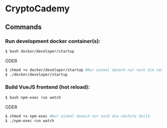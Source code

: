 # CryptoCademy

## Commands

### Run development docker container(s):

```bash
$ bash docker/developer/startup
```

ODER 

```bash
$ chmod +x docker/developer/startup #Nur einmal danach nur noch die nächste Zeile
$ ./docker/developer/startup
```

### Build VueJS frontend (hot reload):

```bash
$ bash npm-exec run watch
```

ODER 

```bash
$ chmod +x npm-exec #Nur einmal danach nur noch die nächste Zeile
$ ./npm-exec run watch
```

